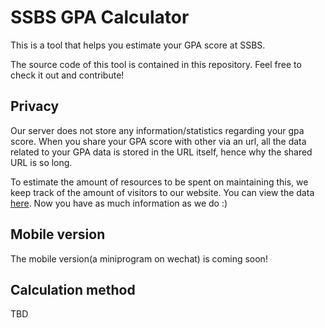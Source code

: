 # SSBS GPA Calculator

This is a tool that helps you estimate your GPA score at SSBS.

The source code of this tool is contained in this repository. Feel free to check it out and contribute!

## Privacy
Our server does not store any information/statistics regarding your gpa score.
When you share your GPA score with other via an url, all the data related to your GPA data is stored in the URL itself, 
hence why the shared URL is so long.

To estimate the amount of resources to be spent on maintaining this, we keep track of the amount of visitors to our website.
You can view the data [here](https://analytics.ssbs.club/share/xcOczTBw/GPA). Now you have as much information as we do :)

## Mobile version
The mobile version(a miniprogram on wechat) is coming soon!

## Calculation method
TBD